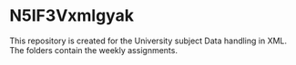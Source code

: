 # N5IF3Vxmlgyak
This repository is created for the University subject Data handling in XML. The folders contain the weekly assignments.
